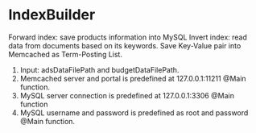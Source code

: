# IndexBuilder

Forward index: save products information into MySQL
Invert index: read data from documents based on its keywords. Save Key-Value pair into Memcached as Term-Posting List.

1. Input: adsDataFilePath and budgetDataFilePath.
2. Memcached server and portal is predefined at 127.0.0.1:11211 @Main function.
3. MySQL server connection is predefined at 127.0.0.1:3306 @Main function
4. MySQL username and password is predefined as root and password @Main function.

